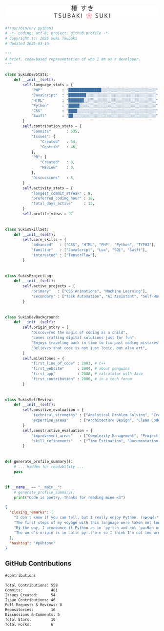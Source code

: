 <a href="https://sukitsubaki.github.io">![Name banner](banner.svg)</a>
----
```python
#!/usr/bin/env python3
# -*- coding: utf-8; project: github.profile -*-
# Copyright (c) 2025 Suki Tsubaki
# Updated 2025-03-16

"""
A brief, code-based representation of who I am as a developer.
"""

class SukisDevStats:
    def __init__(self):
        self.language_stats = {
            "PHP"         : "███████████████░░░░░░░░░░░░░░░░░░░░░░░░░", # 36.96 %
            "JavaScript"  : "████████░░░░░░░░░░░░░░░░░░░░░░░░░░░░░░░░", # 18.81 %
            "HTML"        : "███████░░░░░░░░░░░░░░░░░░░░░░░░░░░░░░░░░", # 18.23 %
            "Python"      : "█████░░░░░░░░░░░░░░░░░░░░░░░░░░░░░░░░░░░", # 11.84 %
            "CSS"         : "████░░░░░░░░░░░░░░░░░░░░░░░░░░░░░░░░░░░░", #  9.94 %
            "Swift"       : "██░░░░░░░░░░░░░░░░░░░░░░░░░░░░░░░░░░░░░░", #  4.22 %
        }
        self.contribution_stats = {
            "Commits"       : 535,
            "Issues": {
                "Created"   : 54,
                "Contrib"   : 46,
            },
            "PR": {
                "Created"   : 8,
                "Review"    : 0,
            },
            "Discussions"   : 5,
        }
        self.activity_stats = {
            "longest_commit_streak" : 9,
            "preferred_coding_hour" : 18,
            "total_days_active"     : 12,
        }
        self.profile_views = 97


class SukisSkillSet:
    def __init__(self):
        self.core_skills = {
            "advanced"   : ["CSS", "HTML", "PHP", "Python", "TYPO3"],
            "familiar"   : ["JavaScript", "Lua", "SQL", "Swift"],
            "interested" : ["TensorFlow"],
        }


class SukisProjectLog:
    def __init__(self):
        self.active_projects = {
            "primary"   : ["CSS Animations", "Machine Learning"],
            "secondary" : ["Task Automation", "AI Assistant", "Self-Hosted Email Server"],
        }


class SukisDevBackground:
    def __init__(self):
        self.origin_story = [
            "Discovered the magic of coding as a child",
            "Loves crafting digital solutions just for fun",
            "Enjoys traveling back in time to fix past coding mistakes",
            "Believes that code is not just logic, but also art",
        ]
        self.milestones = {
            "first_line_of_code" : 2003, # C++
            "first_website"      : 2004, # about penguins
            "first_app"          : 2008, # calculator with Java
            "first_contribution" : 2006, # in a tech forum
        }


class SukisSelfReview:
    def __init__(self):
        self.positive_evaluation = {
            "technical_strengths" : ["Analytical Problem Solving", "Creative Solutions"],
            "expertise_areas"     : ["Architecture Design", "Clean Code", "User Experience"],
        }
        self.constructive_evaluation = {
            "improvement_areas"   : ["Complexity Management", "Project Scope Control"],
            "skill_refinements"   : ["Time Estimation", "Documentation Consistency"],
        }


def generate_profile_summary():
    # ... hidden for readability ...
    pass


if __name__ == "__main__":
    # generate_profile_summary()
    print("Code is poetry, thanks for reading mine <3")
```

```json
{
  "closing_remarks": [
    "I don't know if you can tell, but I really enjoy Python. (ﾉ◕ヮ◕)ﾉ*:･ﾟ✧",
    "The first steps of my voyage with this language were taken not long ago.",
    "By the way, I pronounce it Python as in ˈpyːtɔn and not ˈpaɪθən or ˈpaɪθɑn.",
    "The word's origin is in Latin pyː.tʰoːn so I think I'm not too wrong with that."
  ],
  "hashtag": "#pühtonn"
}
```

<!-- START_LANGUAGE_STATS_TEXT -->
<!-- END_LANGUAGE_STATS_TEXT -->
<!-- START_CONTRIBUTION_STATS -->
## GitHub Contributions

```
#contributions

Total Contributions: 559
Commits:             481
Issues Created:      54
Issue Contributions: 46
Pull Requests & Reviews: 8
Repositories:        16
Discussions & Comments: 5
Total Stars:         10
Total Forks:         6
```
<!-- END_CONTRIBUTION_STATS -->

<!--
**sukitsubaki/sukitsubaki** is a ✨ _special_ ✨ repository because its `README.md` (this file) appears on your GitHub profile.

Here are some ideas to get you started:

- 🔭 I’m currently working on ...
- 🌱 I’m currently learning ...
- 👯 I’m looking to collaborate on ...
- 🤔 I’m looking for help with ...
- 💬 Ask me about ...
- 📫 How to reach me: ...
- 😄 Pronouns: ...
- ⚡ Fun fact: ...
-->

